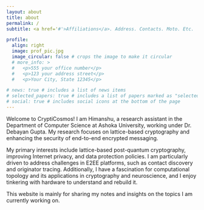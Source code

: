 ```yaml
---
layout: about
title: about
permalink: /
subtitle: <a href='#'>Affiliations</a>. Address. Contacts. Moto. Etc.

profile:
  align: right
  image: prof_pic.jpg
  image_circular: false # crops the image to make it circular
  # more_info: >
  #   <p>555 your office number</p> 
  #   <p>123 your address street</p>
  #   <p>Your City, State 12345</p>

# news: true # includes a list of news items
# selected_papers: true # includes a list of papers marked as "selected={true}"
# social: true # includes social icons at the bottom of the page
---
```


Welcome to CryptiCosmos! I am Himanshu, a research assistant in the Department of Computer Science at Ashoka University, working under Dr. Debayan Gupta. My research focuses on lattice-based cryptography and enhancing the security of end-to-end encrypted messaging.

My primary interests include lattice-based post-quantum cryptography, improving Internet privacy, and data protection policies. I am particularly driven to address challenges in E2EE platforms, such as contact discovery and originator tracing. Additionally, I have a fascination for computational topology and its applications in cryptography and neuroscience, and I enjoy tinkering with hardware to understand and rebuild it.

This website is mainly for sharing my notes and insights on the topics I am currently working on.


